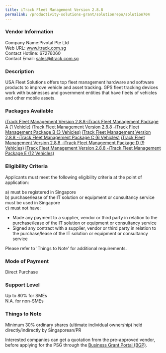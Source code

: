 ```yaml
---
title: iTrack Fleet Management Version 2.8.8
permalink: /productivity-solutions-grant/solutionrepo/solution704
---
```


### Vendor Information
Company Name:Pivotal Pte Ltd <br>Web URL: www.itrack.com.sg <br>Contact Hotline: 67276060 <br>Contact Email: sales@itrack.com.sg <br>

### Description

USA Fleet Solutions offers top fleet management hardware and software products to improve vehicle and asset tracking. GPS fleet tracking devices work with businesses and government entities that have fleets of vehicles and other mobile assets.

### Packages Available

<a href='https://www.gobusiness.gov.sg/images/psg/Desensitised_PIVOTAL_20200188_Annex_3_Part_1.pdf' target='_blank'>iTrack Fleet Management Version 2.8.8-iTrack Fleet Management Package A (1 Vehicle)</a>
<a href='https://www.gobusiness.gov.sg/images/psg/Desensitised_PIVOTAL_20200188_Annex_3_Part_2.pdf' target='_blank'>iTrack Fleet Management Version 2.8.8 -iTrack Fleet Management Package B (3 Vehicles)</a>
<a href='https://www.gobusiness.gov.sg/images/psg/Desensitised_PIVOTAL_20200188_Annex_3_Part_3.pdf' target='_blank'>iTrack Fleet Management Version 2.8.8 -iTrack Fleet Management Package C (6 Vehicles)</a>
<a href='https://www.gobusiness.gov.sg/images/psg/Desensitised_PIVOTAL_20200188_Annex_3_Part_4.pdf' target='_blank'>iTrack Fleet Management Version 2.8.8 -iTrack Fleet Management Package D (9 Vehicles)</a>
<a href='https://www.gobusiness.gov.sg/images/psg/Desensitised_PIVOTAL_20200188_Annex_3_Part_5.pdf' target='_blank'>iTrack Fleet Management Version 2.8.8 -iTrack Fleet Management Package E (12 Vehicles)</a>

### Eligibility Criteria

Applicants must meet the following eligibility criteria at the point of application:

a) must be registered in Singapore <br>
b) purchase/lease of the IT solution or equipment or consultancy service must be used in Singapore <br>
c) must not have:
- Made any payment to a supplier, vendor or third party in relation to the purchase/lease of the IT solution or equipment or consultancy service
- Signed any contract with a supplier, vendor or third party in relation to the purchase/lease of the IT solution or equipment or consultancy service

Please refer to 'Things to Note' for additional requirements.

### Mode of Payment
Direct Purchase

### Support Level
Up to 80% for SMEs <br>
N.A. for non-SMEs

### Things to Note
Minimum 30% ordinary shares (ultimate individual ownership) held directly/indirectly by Singaporean/PR

Interested companies can get a quotation from the pre-approved vendor, before applying for the PSG through the <a target='_blank' href='https://www.businessgrants.gov.sg/'>Business Grant Portal (BGP)</a>.
